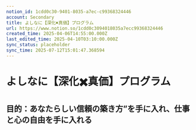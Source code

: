 ```yaml
---
notion_id: 1cdd0c30-9401-8035-a7ec-c99368324446
account: Secondary
title: よしなに【深化✖️真価】プログラム
url: https://www.notion.so/1cdd0c3094018035a7ecc99368324446
created_time: 2025-04-06T14:55:00.000Z
last_edited_time: 2025-04-10T03:10:00.000Z
sync_status: placeholder
sync_time: 2025-07-12T15:01:47.368594
---
```

# よしなに【深化✖️真価】プログラム

  目的：**あなたらしい信頼の築き方”を手に入れ、仕事と心の自由を手に入れる**
  ---